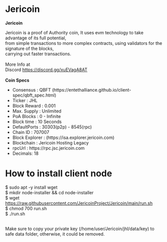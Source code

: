 # Jericoin
<strong>Jericoin </strong>

Jericoin is a proof of Authority coin, It uses evm technology to take advantage of its full potential,<br>
from simple transactions to more complex contracts, using validators for the signature of the blocks,<br>
carrying out faster transactions.<br>
<br>More Info at <br>
Discord https://discord.gg/xuEVagA8AT
<br><br><strong> Coin Specs </strong>

<ul>
  <li>Consensus : QBFT (https://entethalliance.github.io/client-spec/qbft_spec.html)</li>
  <li>Ticker : JHL
  <li>Block Reward : 0.001</li>
  <li>Max. Supply : Unlimited</li>
  <li>PoA Blocks : 0 - Infinite</li>
  <li>Block time : 10 Seconds</li>
  <li>DefaultPorts : 30303(p2p) - 8545(rpc)</li>
  <li>Chain ID : 707007</li>
  <li>Block Explorer : (https://isa.explorer.jericoin.com)</li>
  <li>Blockchain : Jericoin Hosting Legacy
  <li>rpcUrl : https://rpc.jsc.jericoin.com</li>
  <li>Decimals: 18</li>
 </ul>
  
# How to install client node<br>
$ sudo apt -y install wget<br>
$ mkdir node-installer && cd node-installer<br>
$ wget https://raw.githubusercontent.com/JericoinProject/Jericoin/main/run.sh<br>
$ chmod 700 run.sh<br>
$ ./run.sh<br>

<br>Make sure to copy your private key (/home/user/Jericoin/jhl/data/key) to safe data folder, otherwise, it could be removed.<br>

  
